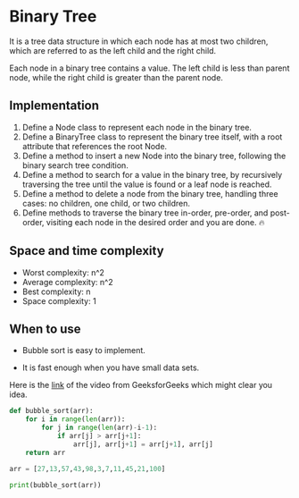 # Binary Tree
 
It is a tree data structure in which each node has at most two children, which are referred to as the left child and the right child.
 
Each node in a binary tree contains a value. The left child is less than parent node, while the right child is greater than the parent node.

## Implementation

1. Define a Node class to represent each node in the binary tree.
2. Define a BinaryTree class to represent the binary tree itself, with a root attribute that references the root Node.
3. Define a method to insert a new Node into the binary tree, following the binary search tree condition.
4. Define a method to search for a value in the binary tree, by recursively traversing the tree until the value is found or a leaf node is reached.
5. Define a method to delete a node from the binary tree, handling three cases: no children, one child, or two children.
6. Define methods to traverse the binary tree in-order, pre-order, and post-order, visiting each node in the desired order and you are done. :fire:


## Space and time complexity

* Worst complexity: n^2
* Average complexity: n^2
* Best complexity: n
* Space complexity: 1

## When to use

- Bubble sort is easy to implement.

- It is fast enough when you have small data sets.

Here is the [link](https://www.youtube.com/watch?v=nmhjrI-aW5o) of the video from GeeksforGeeks which might clear you idea.

```python
def bubble_sort(arr):
    for i in range(len(arr)):
        for j in range(len(arr)-i-1):
            if arr[j] > arr[j+1]:
                arr[j], arr[j+1] = arr[j+1], arr[j]
    return arr

arr = [27,13,57,43,98,3,7,11,45,21,100]

print(bubble_sort(arr))
```
